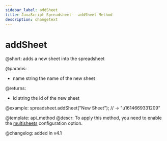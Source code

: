 ```yaml
---
sidebar_label: addSheet
title: JavaScript Spreadsheet - addSheet Method
description: changetext
---
```


# addSheet


@short:
	adds a new sheet into the spreadsheet
    
@params:
- name		string	the name of the new sheet

@returns:
- id     string  the id of the new sheet

@example:
spreadsheet.addSheet("New Sheet");
// -> "u1614669331209"


@template: api_method
@descr:
To apply this method, you need to enable the [multisheets](api/spreadsheet_multisheets_config.md) configuration option.

@changelog: added in v4.1